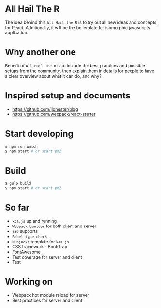 # All Hail The R

The idea behind this `All Hail the R` is to try out all new ideas and concepts for React. Additionally, it
will be the boilerplate for isomorphic javascripts application.

# Why another one

Benefit of `All Hail The R` is to include the best practices and possible setups from the community, then
explain them in details for people to have a clear overview about what it can do, and why?

# Inspired setup and documents
- https://github.com/jlongster/blog
- https://github.com/webpack/react-starter

# Start developing

```bash
$ npm run watch
$ npm start # or start pm2
```

# Build

```bash
$ gulp build
$ npm start # or start pm2
```

# So far
- `koa.js` up and running
- `Webpack bunlder` for both client and server
- `ES6` supports
- `Babel type check`
- `Nunjucks` template for `koa.js`
- CSS framework - Bootstrap
- FontAwesome
- Test coverage for server and client
- Test

# Working on
- Webpack hot module reload for server
- Best practices for server and client
